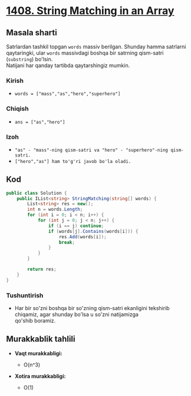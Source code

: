 # [1408. String Matching in an Array](https://leetcode.com/problems/string-matching-in-an-array/)

## Masala sharti
Satrlardan tashkil topgan `words` massiv berilgan. Shunday hamma satrlarni qaytaringki, ular `words` massivdagi boshqa bir satrning qism-satri (`substring`) bo'lsin.  
Natijani har qanday tartibda qaytarshingiz mumkin.   

### Kirish 
- `words = ["mass","as","hero","superhero"]`

### Chiqish
- `ans = ["as","hero"]`

### Izoh
- `"as" - "mass"-ning qism-satri va "hero" - "superhero"-ning qism-satri.`
- `["hero","as"] ham to'g'ri javob bo'la oladi.`

## Kod

```csharp
public class Solution {
    public IList<string> StringMatching(string[] words) {
        List<string> res = new();
        int n = words.Length;
        for (int i = 0; i < n; i++) {
            for (int j = 0; j < n; j++) {
                if (i == j) continue;
                if (words[j].Contains(words[i])) {
                    res.Add(words[i]);
                    break;
                }
            }
        }

        return res;
    }
}
```

### Tushuntirish

- Har bir so'zni boshqa bir so'zning qism-satri ekanligini tekshirib chiqamiz, agar shunday bo'lsa u so'zni natijamizga  
qo'shib boramiz.  

## Murakkablik tahlili

- **Vaqt murakkabligi:**  
  - O(n^3)

- **Xotira murakkabligi:**  
  - O(1)
